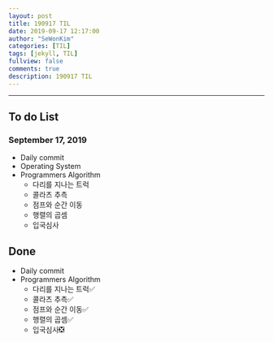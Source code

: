 ```yaml
---
layout: post
title: 190917 TIL
date: 2019-09-17 12:17:00
author: "SeWonKim"
categories: [TIL]
tags: [jekyll, TIL]
fullview: false
comments: true
description: 190917 TIL
---
```


---

## To do List

### September 17, 2019

- Daily commit
- Operating System
- Programmers Algorithm
  - 다리를 지나는 트럭
  - 콜라츠 추측
  - 점프와 순간 이동
  - 행렬의 곱셈
  - 입국심사

## Done

- Daily commit
- Programmers Algorithm
  - 다리를 지나는 트럭✅
  - 콜라츠 추측✅
  - 점프와 순간 이동✅
  - 행렬의 곱셈✅
  - 입국심사❎
